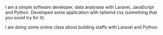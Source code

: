 
I am a simple software developer, data analysise with Laravel, JavaScript and Python. Developed some application with tailwind css (something that you sould try for it).

I am doing some online class about building staffs with Laravel and  Python.
